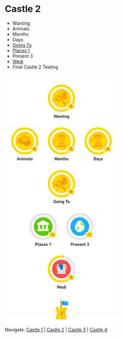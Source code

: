 # Castle 2
* Wanting<br>
* Animals<br> 
* Months<br>
* Days<br>
* [Going To](https://github.com/EO4wellness/T-I-L/blob/main/polyglot/gales/Castle-2/Going-To.md)<br>
* [Places 1](https://github.com/EO4wellness/T-I-L/blob/main/polyglot/gales/Castle-2/Places.MD) <br>
* Present 3 <br>
* [Wedi](https://github.com/EO4wellness/T-I-L/blob/main/polyglot/gales/Castle-2/Wedi)<br>
* Final Castle 2 Testing 

![Castle 2](https://github.com/EO4wellness/T-I-L/blob/main/polyglot/gales/images/Welsh-Castle-2.png)<br>
Navigate: [Castle 1](https://github.com/EO4wellness/T-I-L/blob/main/polyglot/gales/Castle-1/README.md) | 
[Castle 2](https://github.com/EO4wellness/T-I-L/blob/main/polyglot/gales/Castle-2/README.md) | 
[Castle 3](https://github.com/EO4wellness/T-I-L/blob/main/polyglot/gales/Castle-3/README.md) |
[Castle 4](https://github.com/EO4wellness/T-I-L/blob/main/polyglot/gales/Castle-4/README.md) 
<br>
